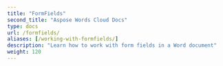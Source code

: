 ```yaml
---
title: "FormFields"
second_title: "Aspose Words Cloud Docs"
type: docs
url: /formfields/
aliases: [/working-with-formfields/]
description: "Learn how to work with form fields in a Word document"
weight: 120
---
```


